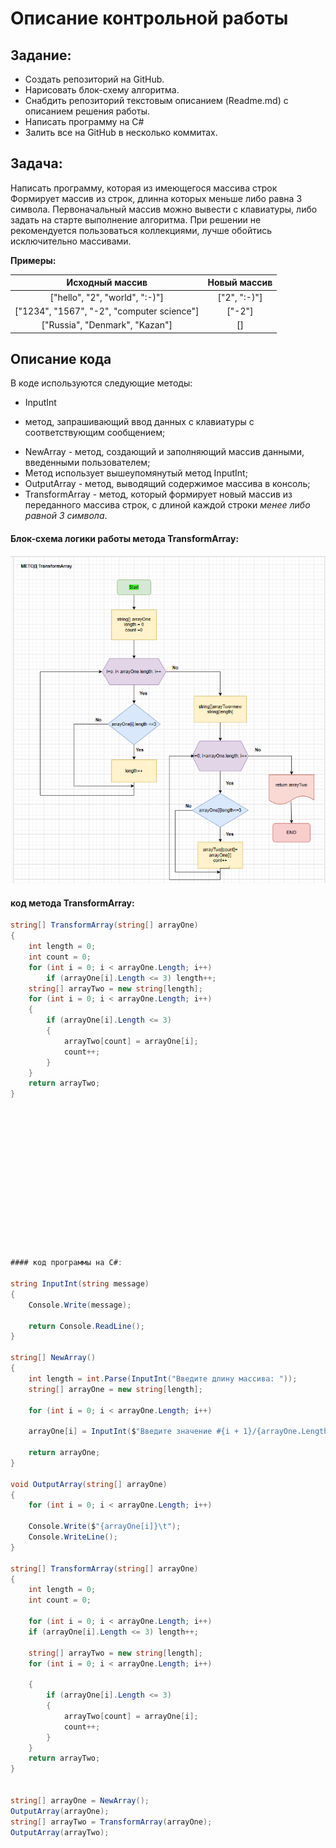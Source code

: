 # Описание контрольной работы 
## Задание:

* Создать репозиторий на GitHub.
* Нарисовать блок-схему алгоритма.
* Снабдить репозиторий текстовым описанием (Readme.md) с описанием решения работы.
* Написать программу на C#
* Залить все на GitHub в несколько коммитах.


## Задача: 
Написать программу, которая из имеющегося массива строк
Формирует массив из строк, длинна которых меньше либо равна 3 символа. Первоначальный массив можно вывести с клавиатуры, либо задать на старте выполнение алгоритма. При решении не рекомендуется пользоваться коллекциями, лучше обойтись исключительно массивами.

**Примеры:**

Исходный массив | Новый массив
:---: | :---:
["hello", "2", "world", ":-)"] | ["2", ":-)"]
["1234", "1567", "-2", "computer science"] | ["-2"]
["Russia", "Denmark", "Kazan"] | []


## Описание кода
В коде используются следующие методы:

* InputInt
 - метод, запрашивающий ввод данных с клавиатуры с соответствующим сообщением;
* NewArray - метод, создающий и заполняющий массив данными, введенными пользователем;
* Метод использует вышеупомянутый метод InputInt;
* OutputArray - метод, выводящий содержимое массива в консоль;
* TransformArray - метод, который формирует новый массив из переданного массива строк, с длиной каждой строки *менее либо равной 3 символа*.

#### Блок-схема логики работы метода TransformArray:

![Блок схема](testWork.png)

#### код метода TransformArray:

```c#
string[] TransformArray(string[] arrayOne)
{
    int length = 0;
    int count = 0;
    for (int i = 0; i < arrayOne.Length; i++)
        if (arrayOne[i].Length <= 3) length++;
    string[] arrayTwo = new string[length];
    for (int i = 0; i < arrayOne.Length; i++)
    {
        if (arrayOne[i].Length <= 3)
        {
            arrayTwo[count] = arrayOne[i];
            count++;
        }
    }
    return arrayTwo;
}















#### код программы на C#:

string InputInt(string message)
{
    Console.Write(message);

    return Console.ReadLine();
}

string[] NewArray()
{
    int length = int.Parse(InputInt("Введите длину массива: "));
    string[] arrayOne = new string[length];

    for (int i = 0; i < arrayOne.Length; i++)

    arrayOne[i] = InputInt($"Введите значение #{i + 1}/{arrayOne.Length}: ");
    
    return arrayOne;
}

void OutputArray(string[] arrayOne)
{
    for (int i = 0; i < arrayOne.Length; i++)

    Console.Write($"{arrayOne[i]}\t");
    Console.WriteLine();
}

string[] TransformArray(string[] arrayOne)
{
    int length = 0;
    int count = 0;

    for (int i = 0; i < arrayOne.Length; i++)
    if (arrayOne[i].Length <= 3) length++;
    
    string[] arrayTwo = new string[length];
    for (int i = 0; i < arrayOne.Length; i++)
    
    {
        if (arrayOne[i].Length <= 3)
        {
            arrayTwo[count] = arrayOne[i];
            count++;
        }
    }
    return arrayTwo;
}


string[] arrayOne = NewArray();
OutputArray(arrayOne);
string[] arrayTwo = TransformArray(arrayOne);
OutputArray(arrayTwo);
